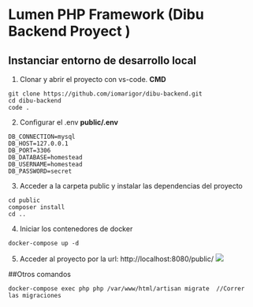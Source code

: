 # Lumen PHP Framework (Dibu Backend Proyect )

## Instanciar entorno de desarrollo local

1.  Clonar y abrir el proyecto con vs-code.
    **CMD**

```
git clone https://github.com/iomarigor/dibu-backend.git
cd dibu-backend
code .
```

2. Configurar el .env
   **public/.env**

```
DB_CONNECTION=mysql
DB_HOST=127.0.0.1
DB_PORT=3306
DB_DATABASE=homestead
DB_USERNAME=homestead
DB_PASSWORD=secret
```

3. Acceder a la carpeta public y instalar las dependencias del proyecto

```
cd public
composer install
cd ..
```

4. Iniciar los contenedores de docker

```
docker-compose up -d
```

5. Acceder al proyecto por la url:
   http://localhost:8080/public/
   [![](https://i.ibb.co/xs5DS0Q/Captura-de-pantalla-2023-07-22-154019.png)](https://i.ibb.co/xs5DS0Q/Captura-de-pantalla-2023-07-22-154019.png)

##Otros comandos

```
docker-compose exec php php /var/www/html/artisan migrate  //Correr las migraciones
```
